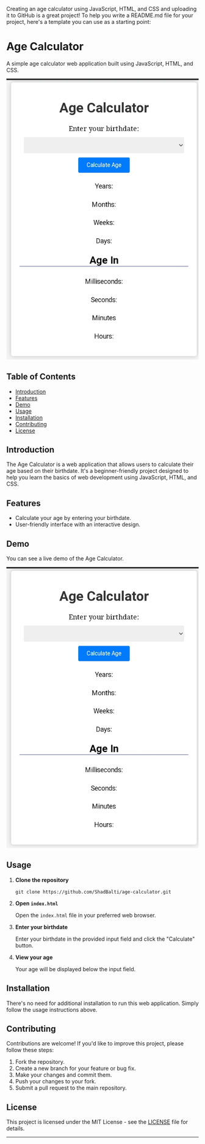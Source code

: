 Creating an age calculator using JavaScript, HTML, and CSS and uploading it to GitHub is a great project! To help you write a README.md file for your project, here's a template you can use as a starting point:


# Age Calculator

A simple age calculator web application built using JavaScript, HTML, and CSS.

![Demo](Screenshot_20230925-132628.jpg)

## Table of Contents

- [Introduction](#introduction)
- [Features](#features)
- [Demo](#demo)
- [Usage](#usage)
- [Installation](#installation)
- [Contributing](#contributing)
- [License](#license)

## Introduction

The Age Calculator is a web application that allows users to calculate their age based on their birthdate. It's a beginner-friendly project designed to help you learn the basics of web development using JavaScript, HTML, and CSS.

## Features

- Calculate your age by entering your birthdate.
- User-friendly interface with an interactive design.

## Demo

You can see a live demo of the Age Calculator.

![Demo](Screenshot_20230925-132628.jpg)

## Usage

1. **Clone the repository**

   ```shell
   git clone https://github.com/ShadBalti/age-calculator.git
   ```

2. **Open `index.html`**

   Open the `index.html` file in your preferred web browser.

3. **Enter your birthdate**

   Enter your birthdate in the provided input field and click the "Calculate" button.

4. **View your age**

   Your age will be displayed below the input field.

## Installation

There's no need for additional installation to run this web application. Simply follow the usage instructions above.

## Contributing

Contributions are welcome! If you'd like to improve this project, please follow these steps:

1. Fork the repository.
2. Create a new branch for your feature or bug fix.
3. Make your changes and commit them.
4. Push your changes to your fork.
5. Submit a pull request to the main repository.

## License

This project is licensed under the MIT License - see the [LICENSE](LICENSE) file for details.

---
